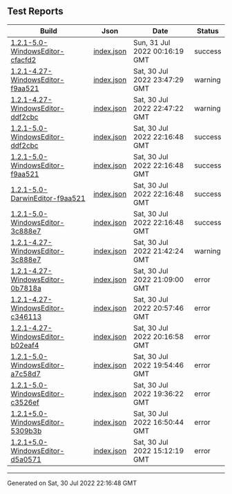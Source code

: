 ## Test Reports

| Build | Json | Date | Status |
| ----- | ---- | ---- | ------ |
| [1.2.1-5.0-WindowsEditor-cfacfd2](1.2.1-5.0-WindowsEditor-cfacfd2/index.html) | [index.json](1.2.1-5.0-WindowsEditor-cfacfd2/index.json) | Sun, 31 Jul 2022 00:16:19 GMT | success |
| [1.2.1-4.27-WindowsEditor-f9aa521](1.2.1-4.27-WindowsEditor-f9aa521/index.html) | [index.json](1.2.1-4.27-WindowsEditor-f9aa521/index.json) | Sat, 30 Jul 2022 23:47:29 GMT | warning |
| [1.2.1-4.27-WindowsEditor-ddf2cbc](1.2.1-4.27-WindowsEditor-ddf2cbc/index.html) | [index.json](1.2.1-4.27-WindowsEditor-ddf2cbc/index.json) | Sat, 30 Jul 2022 22:47:22 GMT | warning |
| [1.2.1-5.0-WindowsEditor-ddf2cbc](1.2.1-5.0-WindowsEditor-ddf2cbc/index.html) | [index.json](1.2.1-5.0-WindowsEditor-ddf2cbc/index.json) | Sat, 30 Jul 2022 22:16:48 GMT | success |
| [1.2.1-5.0-WindowsEditor-f9aa521](1.2.1-5.0-WindowsEditor-f9aa521/index.html) | [index.json](1.2.1-5.0-WindowsEditor-f9aa521/index.json) | Sat, 30 Jul 2022 22:16:48 GMT | success |
| [1.2.1-5.0-DarwinEditor-f9aa521](1.2.1-5.0-DarwinEditor-f9aa521/index.html) | [index.json](1.2.1-5.0-DarwinEditor-f9aa521/index.json) | Sat, 30 Jul 2022 22:16:48 GMT | success |
| [1.2.1-5.0-WindowsEditor-3c888e7](1.2.1-5.0-WindowsEditor-3c888e7/index.html) | [index.json](1.2.1-5.0-WindowsEditor-3c888e7/index.json) | Sat, 30 Jul 2022 22:16:48 GMT | success |
| [1.2.1-4.27-WindowsEditor-3c888e7](1.2.1-4.27-WindowsEditor-3c888e7/index.html) | [index.json](1.2.1-4.27-WindowsEditor-3c888e7/index.json) | Sat, 30 Jul 2022 21:42:24 GMT | warning |
| [1.2.1-4.27-WindowsEditor-0b7818a](1.2.1-4.27-WindowsEditor-0b7818a/index.html) | [index.json](1.2.1-4.27-WindowsEditor-0b7818a/index.json) | Sat, 30 Jul 2022 21:09:00 GMT | error |
| [1.2.1-4.27-WindowsEditor-c346113](1.2.1-4.27-WindowsEditor-c346113/index.html) | [index.json](1.2.1-4.27-WindowsEditor-c346113/index.json) | Sat, 30 Jul 2022 20:57:46 GMT | error |
| [1.2.1-4.27-WindowsEditor-b02eaf4](1.2.1-4.27-WindowsEditor-b02eaf4/index.html) | [index.json](1.2.1-4.27-WindowsEditor-b02eaf4/index.json) | Sat, 30 Jul 2022 20:16:58 GMT | error |
| [1.2.1-5.0-WindowsEditor-a7c58d7](1.2.1-5.0-WindowsEditor-a7c58d7/index.html) | [index.json](1.2.1-5.0-WindowsEditor-a7c58d7/index.json) | Sat, 30 Jul 2022 19:54:46 GMT | error |
| [1.2.1-5.0-WindowsEditor-c3526ef](1.2.1-5.0-WindowsEditor-c3526ef/index.html) | [index.json](1.2.1-5.0-WindowsEditor-c3526ef/index.json) | Sat, 30 Jul 2022 19:36:22 GMT | error |
| [1.2.1+5.0-WindowsEditor-5309b3b](1.2.1+5.0-WindowsEditor-5309b3b/index.html) | [index.json](1.2.1+5.0-WindowsEditor-5309b3b/index.json) | Sat, 30 Jul 2022 16:50:44 GMT | error |
| [1.2.1+5.0-WindowsEditor-d5a0571](1.2.1+5.0-WindowsEditor-d5a0571/index.html) | [index.json](1.2.1+5.0-WindowsEditor-d5a0571/index.json) | Sat, 30 Jul 2022 15:12:19 GMT | error |

---

Generated on Sat, 30 Jul 2022 22:16:48 GMT


